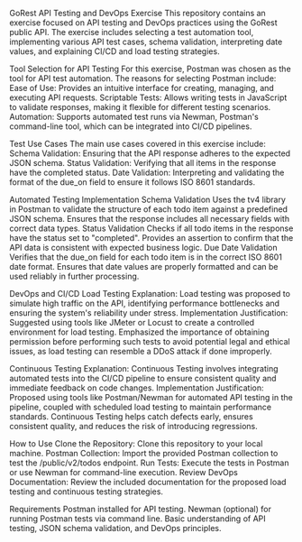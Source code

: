 GoRest API Testing and DevOps Exercise This repository contains an exercise focused on API testing and DevOps practices using the GoRest public API. The exercise includes selecting a test automation tool, implementing various API test cases, schema validation, interpreting date values, and explaining CI/CD and load testing strategies.

Tool Selection for API Testing For this exercise, Postman was chosen as the tool for API test automation. The reasons for selecting Postman include:
Ease of Use: Provides an intuitive interface for creating, managing, and executing API requests. Scriptable Tests: Allows writing tests in JavaScript to validate responses, making it flexible for different testing scenarios. Automation: Supports automated test runs via Newman, Postman's command-line tool, which can be integrated into CI/CD pipelines.

Test Use Cases The main use cases covered in this exercise include:
Schema Validation: Ensuring that the API response adheres to the expected JSON schema. Status Validation: Verifying that all items in the response have the completed status. Date Validation: Interpreting and validating the format of the due_on field to ensure it follows ISO 8601 standards.

Automated Testing Implementation Schema Validation Uses the tv4 library in Postman to validate the structure of each todo item against a predefined JSON schema. Ensures that the response includes all necessary fields with correct data types. Status Validation Checks if all todo items in the response have the status set to "completed". Provides an assertion to confirm that the API data is consistent with expected business logic. Due Date Validation Verifies that the due_on field for each todo item is in the correct ISO 8601 date format. Ensures that date values are properly formatted and can be used reliably in further processing.

DevOps and CI/CD Load Testing Explanation: Load testing was proposed to simulate high traffic on the API, identifying performance bottlenecks and ensuring the system's reliability under stress. Implementation Justification: Suggested using tools like JMeter or Locust to create a controlled environment for load testing. Emphasized the importance of obtaining permission before performing such tests to avoid potential legal and ethical issues, as load testing can resemble a DDoS attack if done improperly.

Continuous Testing Explanation: Continuous Testing involves integrating automated tests into the CI/CD pipeline to ensure consistent quality and immediate feedback on code changes. Implementation Justification: Proposed using tools like Postman/Newman for automated API testing in the pipeline, coupled with scheduled load testing to maintain performance standards. Continuous Testing helps catch defects early, ensures consistent quality, and reduces the risk of introducing regressions.

How to Use Clone the Repository: Clone this repository to your local machine. Postman Collection: Import the provided Postman collection to test the /public/v2/todos endpoint. Run Tests: Execute the tests in Postman or use Newman for command-line execution. Review DevOps Documentation: Review the included documentation for the proposed load testing and continuous testing strategies.

Requirements Postman installed for API testing. Newman (optional) for running Postman tests via command line. Basic understanding of API testing, JSON schema validation, and DevOps principles.
